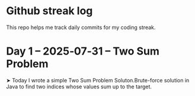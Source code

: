 # Github streak log
This repo helps me track daily commits for my coding streak.

# Day 1 – 2025‑07‑31 – Two Sum Problem  

➤ Today I wrote a simple Two Sum Problem Soluton.Brute-force solution in Java to find two indices whose values sum up to the target.

